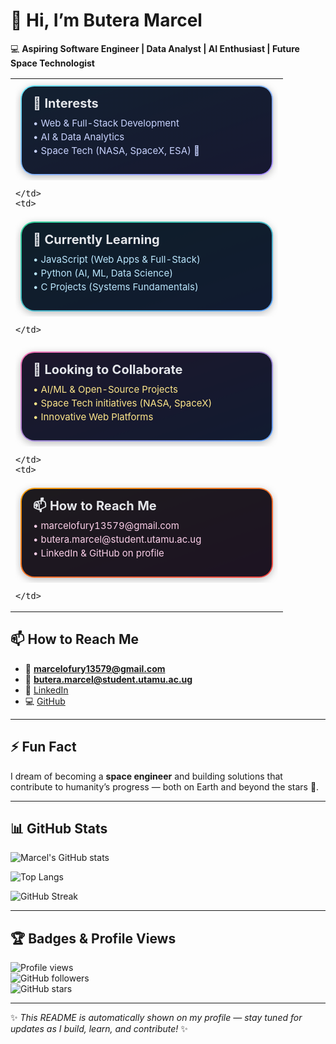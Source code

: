 # 👋 Hi, I’m **Butera Marcel**  

💻 **Aspiring Software Engineer | Data Analyst | AI Enthusiast | Future Space Technologist**  


<table>
  <tr>
    <td>

<!-- Card 1: Interests -->
<svg width="420" height="160" viewBox="0 0 420 160" xmlns="http://www.w3.org/2000/svg">
  <defs>
    <linearGradient id="g1" x1="0" y1="0" x2="1" y2="1">
      <stop offset="0%" stop-color="#6EE7F9"/>
      <stop offset="100%" stop-color="#A78BFA"/>
    </linearGradient>
    <filter id="s1" x="-20%" y="-20%" width="140%" height="140%">
      <feDropShadow dx="0" dy="3" stdDeviation="6" flood-opacity="0.25"/>
    </filter>
  </defs>
  <rect x="8" y="8" rx="22" ry="22" width="404" height="144" fill="url(#g1)" filter="url(#s1)"/>
  <rect x="10" y="10" rx="20" ry="20" width="400" height="140" fill="#0B1020" opacity="0.92"/>

  <text x="28" y="44" fill="#E5E7EB" font-size="20" font-family="Inter, Segoe UI, Roboto, Arial" font-weight="700">
    👀 Interests
  </text>
  <text x="28" y="74" fill="#C7D2FE" font-size="15" font-family="Inter, Segoe UI, Roboto, Arial">
    • Web & Full-Stack Development
  </text>
  <text x="28" y="96" fill="#C7D2FE" font-size="15" font-family="Inter, Segoe UI, Roboto, Arial">
    • AI & Data Analytics
  </text>
  <text x="28" y="118" fill="#C7D2FE" font-size="15" font-family="Inter, Segoe UI, Roboto, Arial">
    • Space Tech (NASA, SpaceX, ESA) 🚀
  </text>
</svg>

    </td>
    <td>

<!-- Card 2: Currently Learning -->
<svg width="420" height="160" viewBox="0 0 420 160" xmlns="http://www.w3.org/2000/svg">
  <defs>
    <linearGradient id="g2" x1="0" y1="0" x2="1" y2="1">
      <stop offset="0%" stop-color="#34D399"/>
      <stop offset="100%" stop-color="#60A5FA"/>
    </linearGradient>
    <filter id="s2" x="-20%" y="-20%" width="140%" height="140%">
      <feDropShadow dx="0" dy="3" stdDeviation="6" flood-opacity="0.25"/>
    </filter>
  </defs>
  <rect x="8" y="8" rx="22" ry="22" width="404" height="144" fill="url(#g2)" filter="url(#s2)"/>
  <rect x="10" y="10" rx="20" ry="20" width="400" height="140" fill="#0B1020" opacity="0.92"/>

  <text x="28" y="44" fill="#E5E7EB" font-size="20" font-family="Inter, Segoe UI, Roboto, Arial" font-weight="700">
    🌱 Currently Learning
  </text>
  <text x="28" y="74" fill="#BAE6FD" font-size="15" font-family="Inter, Segoe UI, Roboto, Arial">
    • JavaScript (Web Apps & Full-Stack)
  </text>
  <text x="28" y="96" fill="#BAE6FD" font-size="15" font-family="Inter, Segoe UI, Roboto, Arial">
    • Python (AI, ML, Data Science)
  </text>
  <text x="28" y="118" fill="#BAE6FD" font-size="15" font-family="Inter, Segoe UI, Roboto, Arial">
    • C Projects (Systems Fundamentals)
  </text>
</svg>

    </td>
  </tr>
  <tr>
    <td>

<!-- Card 3: Collaborate On -->
<svg width="420" height="160" viewBox="0 0 420 160" xmlns="http://www.w3.org/2000/svg">
  <defs>
    <linearGradient id="g3" x1="0" y1="0" x2="1" y2="1">
      <stop offset="0%" stop-color="#F472B6"/>
      <stop offset="100%" stop-color="#60A5FA"/>
    </linearGradient>
    <filter id="s3" x="-20%" y="-20%" width="140%" height="140%">
      <feDropShadow dx="0" dy="3" stdDeviation="6" flood-opacity="0.25"/>
    </filter>
  </defs>
  <rect x="8" y="8" rx="22" ry="22" width="404" height="144" fill="url(#g3)" filter="url(#s3)"/>
  <rect x="10" y="10" rx="20" ry="20" width="400" height="140" fill="#0B1020" opacity="0.92"/>

  <text x="28" y="44" fill="#E5E7EB" font-size="20" font-family="Inter, Segoe UI, Roboto, Arial" font-weight="700">
    💞️ Looking to Collaborate
  </text>
  <text x="28" y="74" fill="#FDE68A" font-size="15" font-family="Inter, Segoe UI, Roboto, Arial">
    • AI/ML & Open-Source Projects
  </text>
  <text x="28" y="96" fill="#FDE68A" font-size="15" font-family="Inter, Segoe UI, Roboto, Arial">
    • Space Tech initiatives (NASA, SpaceX)
  </text>
  <text x="28" y="118" fill="#FDE68A" font-size="15" font-family="Inter, Segoe UI, Roboto, Arial">
    • Innovative Web Platforms
  </text>
</svg>

    </td>
    <td>

<!-- Card 4: Contact -->
<svg width="420" height="160" viewBox="0 0 420 160" xmlns="http://www.w3.org/2000/svg">
  <defs>
    <linearGradient id="g4" x1="0" y1="0" x2="1" y2="1">
      <stop offset="0%" stop-color="#F59E0B"/>
      <stop offset="100%" stop-color="#EF4444"/>
    </linearGradient>
    <filter id="s4" x="-20%" y="-20%" width="140%" height="140%">
      <feDropShadow dx="0" dy="3" stdDeviation="6" flood-opacity="0.25"/>
    </filter>
  </defs>
  <rect x="8" y="8" rx="22" ry="22" width="404" height="144" fill="url(#g4)" filter="url(#s4)"/>
  <rect x="10" y="10" rx="20" ry="20" width="400" height="140" fill="#0B1020" opacity="0.92"/>

  <text x="28" y="44" fill="#E5E7EB" font-size="20" font-family="Inter, Segoe UI, Roboto, Arial" font-weight="700">
    📫 How to Reach Me
  </text>
  <text x="28" y="74" fill="#FBCFE8" font-size="15" font-family="Inter, Segoe UI, Roboto, Arial">
    • marcelofury13579@gmail.com
  </text>
  <text x="28" y="96" fill="#FBCFE8" font-size="15" font-family="Inter, Segoe UI, Roboto, Arial">
    • butera.marcel@student.utamu.ac.ug
  </text>
  <text x="28" y="118" fill="#FBCFE8" font-size="15" font-family="Inter, Segoe UI, Roboto, Arial">
    • LinkedIn & GitHub on profile
  </text>
</svg>

    </td>
  </tr>
</table>


## 📫 How to Reach Me  
- 📧 **marcelofury13579@gmail.com**  
- 📧 **butera.marcel@student.utamu.ac.ug**  
- 🔗 [LinkedIn](https://www.linkedin.com/in/butera-marcel-68368a32b)  
- 💻 [GitHub](https://github.com/Marcelofury)  

---

## ⚡ Fun Fact  
I dream of becoming a **space engineer** and building solutions that contribute to humanity’s progress — both on Earth and beyond the stars 🌌.  

---

## 📊 GitHub Stats  

![Marcel's GitHub stats](https://github-readme-stats.vercel.app/api?username=Marcelofury&show_icons=true&theme=radical)  

![Top Langs](https://github-readme-stats.vercel.app/api/top-langs/?username=Marcelofury&layout=compact&theme=radical)  

![GitHub Streak](https://streak-stats.demolab.com?user=Marcelofury&theme=radical&border_radius=10)  

---

## 🏆 Badges & Profile Views  

![Profile views](https://komarev.com/ghpvc/?username=Marcelofury&label=Profile%20Views&color=0e75b6&style=flat)  
![GitHub followers](https://img.shields.io/github/followers/Marcelofury?label=Followers&style=social)  
![GitHub stars](https://img.shields.io/github/stars/Marcelofury?affiliations=OWNER%2CCOLLABORATOR&style=social)  

---

✨ *This README is automatically shown on my profile — stay tuned for updates as I build, learn, and contribute!* ✨  
